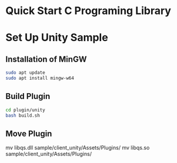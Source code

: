 # Quick Start C Programing Library








# Set Up Unity Sample

## Installation of MinGW

```bash
sudo apt update
sudo apt install mingw-w64
```

## Build Plugin

```bash
cd plugin/unity
bash build.sh
```
## Move Plugin
mv libqs.dll sample/client_unity/Assets/Plugins/
mv libqs.so sample/client_unity/Assets/Plugins/

